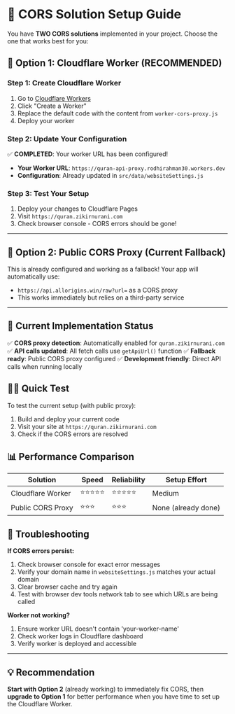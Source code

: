# 🚀 CORS Solution Setup Guide

You have **TWO CORS solutions** implemented in your project. Choose the one that works best for you:

## 🌟 **Option 1: Cloudflare Worker (RECOMMENDED)**

### **Step 1: Create Cloudflare Worker**
1. Go to [Cloudflare Workers](https://workers.cloudflare.com/)
2. Click "Create a Worker"
3. Replace the default code with the content from `worker-cors-proxy.js`
4. Deploy your worker

### **Step 2: Update Your Configuration**

✅ **COMPLETED**: Your worker URL has been configured!

- **Your Worker URL**: `https://quran-api-proxy.rodhirahman30.workers.dev`
- **Configuration**: Already updated in `src/data/websiteSettings.js`

### **Step 3: Test Your Setup**
1. Deploy your changes to Cloudflare Pages
2. Visit `https://quran.zikirnurani.com`
3. Check browser console - CORS errors should be gone!

---

## 🔄 **Option 2: Public CORS Proxy (Current Fallback)**

This is already configured and working as a fallback! Your app will automatically use:
- `https://api.allorigins.win/raw?url=` as a CORS proxy
- This works immediately but relies on a third-party service

---

## 🔧 **Current Implementation Status**

✅ **CORS proxy detection**: Automatically enabled for `quran.zikirnurani.com`
✅ **API calls updated**: All fetch calls use `getApiUrl()` function
✅ **Fallback ready**: Public CORS proxy configured
✅ **Development friendly**: Direct API calls when running locally

## 🏃‍♂️ **Quick Test**

To test the current setup (with public proxy):
1. Build and deploy your current code
2. Visit your site at `https://quran.zikirnurani.com`
3. Check if the CORS errors are resolved

## 📊 **Performance Comparison**

| Solution | Speed | Reliability | Setup Effort |
|----------|-------|-------------|--------------|
| Cloudflare Worker | ⭐⭐⭐⭐⭐ | ⭐⭐⭐⭐⭐ | Medium |
| Public CORS Proxy | ⭐⭐⭐ | ⭐⭐⭐ | None (already done) |

## 🐛 **Troubleshooting**

**If CORS errors persist:**
1. Check browser console for exact error messages
2. Verify your domain name in `websiteSettings.js` matches your actual domain
3. Clear browser cache and try again
4. Test with browser dev tools network tab to see which URLs are being called

**Worker not working?**
1. Ensure worker URL doesn't contain 'your-worker-name'
2. Check worker logs in Cloudflare dashboard
3. Verify worker is deployed and accessible

---

## 💡 **Recommendation**

**Start with Option 2** (already working) to immediately fix CORS, then **upgrade to Option 1** for better performance when you have time to set up the Cloudflare Worker.
